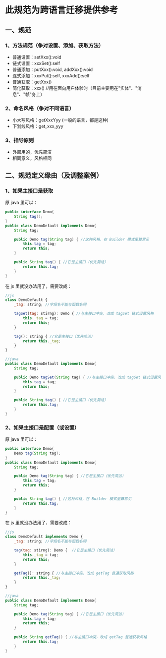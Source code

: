 # 此规范为跨语言迁移提供参考

## 一、规范

### 1、方法规范（争对设置、添加、获取方法）

* 普通设置：setXxx():void
* 链式设置：xxxSet():self
* 普通添加：putXxx():void, addXxx():void
* 连式添加：xxxPut():self, xxxAdd():self
* 普通获取：getXxx()
* 简化获取：xxx() //用在面向用户体验时（目前主要用在"实体"、"消息"、"帧"身上）

### 2、命名风格（争对不同语言）

* 小大写风格：getXxxYyy (一般的语言，都是这种)
* 下划线风格：get_xxx_yyy

### 3、指导原则

* 外部用的，优先简洁
* 相同意义，风格相同

##  二、规范定义缘由（及调整案例）

### 1、如果主接口是获取

原 java 里可以：

```java
public interface Demo{
    String tag();
}
public class DemoDefault implements Demo{
    String tag;

    public Demo tag(String tag) { //这种风格，在 Builder 模式里算常见
        this.tag = tag;
        return this;
    }

    public String tag() { //它是主接口（优先简洁）
        return this.tag;
    }
}
```

 在 js 里就没办法用了，需要改成：

```javascript
//js
class DemoDefault {
    _tag: string; //字段名不能与函数名同

    tagSet(tag: stirng): Demo { //与主接口冲突，改成 tagSet 链式设置风格
        this._tag = tag;
        return this;
    }

    tag(): string { //它是主接口（优先简洁）
        return this._tag;
    }
}
```

```java
//java
public class DemoDefault implements Demo{
    String tag;

    public Demo tagSet(String tag) { //与主接口冲突，改成 tagSet 链式设置风格
        this.tag = tag;
        return this;
    }

    public String tag() { //它是主接口（优先简洁）
        return this.tag;
    }
}
```

### 2、如果主接口是配置（或设置）

原 java 里可以：

```java
public interface Demo{
    Demo tag(String tag);
}
public class DemoDefault implements Demo{
    String tag;

    public Demo tag(String tag) { //它是主接口（优先简洁）
        this.tag = tag;
        return this;
    }

    public String tag() { //这种风格，在 Builder 模式里算常见
        return this.tag;
    }
}
```

在 js 里就没办法用了，需要改成：

```javascript
//js
class DemoDefault implements Demo {
    _tag: string; //字段名不能与函数名同

    tag(tag: stirng): Demo {  //它是主接口（优先简洁）
        this._tag = tag;
        return this;
    }

    getTag(): string { //与主接口冲突，改成 getTag 普通获取风格
        return this._tag;
    }
}
```

```java
//java
public class DemoDefault implements Demo{
    String tag;

    public Demo tag(String tag) { //它是主接口（优先简洁）
        this.tag = tag;
        return this;
    }
    
    public String getTag() { //与主接口冲突，改成 getTag 普通获取风格
        return this.tag;
    }
}
```
